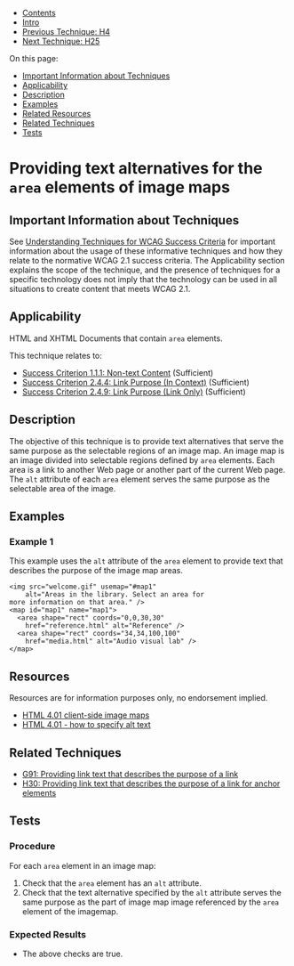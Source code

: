 -   [Contents](https://www.w3.org/WAI/WCAG21/Techniques/#techniques "Table of Contents")
-   [Intro](https://www.w3.org/WAI/WCAG21/Techniques/#introduction "Introduction to Techniques")
-   [Previous Technique: H4](H4)
-   [Next Technique: H25](H25)

On this page:

-   [Important Information about Techniques](#important-information)
-   [Applicability](#applicability)
-   [Description](#description)
-   [Examples](#examples)
-   [Related Resources](#resources)
-   [Related Techniques](#related)
-   [Tests](#tests)

Providing text alternatives for the `area` elements of image maps
=================================================================

Important Information about Techniques
--------------------------------------

See [Understanding Techniques for WCAG Success Criteria](https://www.w3.org/WAI/WCAG21/Understanding/understanding-techniques) for important information about the usage of these informative techniques and how they relate to the normative WCAG 2.1 success criteria. The Applicability section explains the scope of the technique, and the presence of techniques for a specific technology does not imply that the technology can be used in all situations to create content that meets WCAG 2.1.

Applicability
-------------

HTML and XHTML Documents that contain `area` elements.

This technique relates to:

-   [Success Criterion 1.1.1: Non-text Content](https://www.w3.org/WAI/WCAG21/Understanding/non-text-content) (Sufficient)
-   [Success Criterion 2.4.4: Link Purpose (In Context)](https://www.w3.org/WAI/WCAG21/Understanding/link-purpose-in-context) (Sufficient)
-   [Success Criterion 2.4.9: Link Purpose (Link Only)](https://www.w3.org/WAI/WCAG21/Understanding/link-purpose-link-only) (Sufficient)

Description
-----------

The objective of this technique is to provide text alternatives that serve the same purpose as the selectable regions of an image map. An image map is an image divided into selectable regions defined by `area` elements. Each area is a link to another Web page or another part of the current Web page. The `alt` attribute of each `area` element serves the same purpose as the selectable area of the image.

Examples
--------

### Example 1

This example uses the `alt` attribute of the `area` element to provide text that describes the purpose of the image map areas.

    <img src="welcome.gif" usemap="#map1" 
        alt="Areas in the library. Select an area for
    more information on that area." /> 
    <map id="map1" name="map1">
      <area shape="rect" coords="0,0,30,30"
        href="reference.html" alt="Reference" />
      <area shape="rect" coords="34,34,100,100"
        href="media.html" alt="Audio visual lab" />
    </map>   

Resources
---------

Resources are for information purposes only, no endorsement implied.

-   [HTML 4.01 client-side image maps](https://www.w3.org/TR/html401/struct/objects.html#h-13.6.1)
-   [HTML 4.01 - how to specify alt text](https://www.w3.org/TR/html401/struct/objects.html#h-13.8)

Related Techniques
------------------

-   [G91: Providing link text that describes the purpose of a link](https://www.w3.org/WAI/WCAG21/Techniques/general/G91)
-   [H30: Providing link text that describes the purpose of a link for anchor elements](https://www.w3.org/WAI/WCAG21/Techniques/html/H30)

Tests
-----

### Procedure

For each `area` element in an image map:

1.  Check that the `area` element has an `alt` attribute.
2.  Check that the text alternative specified by the `alt` attribute serves the same purpose as the part of image map image referenced by the `area` element of the imagemap.

### Expected Results

-   The above checks are true.
